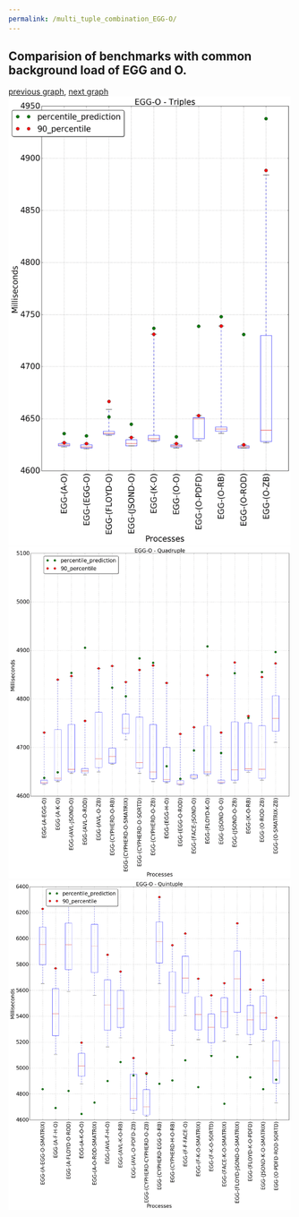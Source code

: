 ```yaml
---
permalink: /multi_tuple_combination_EGG-O/
---
```



 ## Comparision of benchmarks with common background load of EGG and O.

[previous graph](../multi_tuple_combination_EGG-K/), [next graph](../multi_tuple_combination_EGG-PDFD/)
![graph figure](./images/triple/EGG/EGG-O_box.png)![graph figure](./images/quadruple/EGG/EGG-O_box.png)![graph figure](./images/quintuple/EGG/EGG-O_box.png)